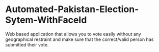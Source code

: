 # Automated-Pakistan-Election-Sytem-WithFaceId
Web based application that allows you to vote easily without any geographical restraint and make sure that the correct/valid person has submitted their vote. 
